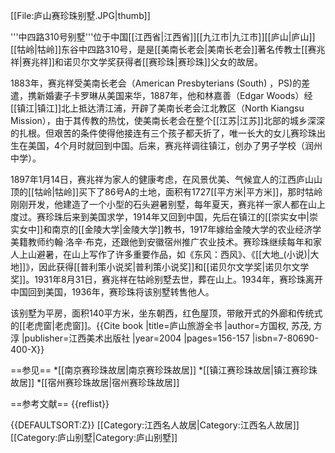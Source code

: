[[File:庐山赛珍珠别墅.JPG|thumb]]

'''中四路310号别墅'''位于中国[[江西省|江西省]][[九江市|九江市]][[庐山|庐山]][[牯岭|牯岭]]东谷中四路310号，是是[[美南长老会|美南长老会]]著名传教士[[赛兆祥|赛兆祥]]和诺贝尔文学奖获得者[[赛珍珠|赛珍珠]]父女的故居。

1883年，赛兆祥受美南长老会（American Presbyterians (South) ，PS)的差遣，携新婚妻子卡罗琳从美国来华，1887年，他和林嘉善（Edgar Woods）经[[镇江|镇江]]北上抵达清江浦，开辟了美南长老会江北教区（North Kiangsu Mission），由于其传教的热忱，使美南长老会在整个[[江苏|江苏]]北部的城乡深深的扎根。但艰苦的条件使得他接连有三个孩子都夭折了，唯一长大的女儿赛珍珠出生在美国，4个月时就回到中国。后来，赛兆祥调往镇江，创办了男子学校（润州中学）。

1897年1月14日，赛兆祥为家人的健康考虑，在风景优美、气候宜人的江西庐山山顶的[[牯岭|牯岭]]买下了86号A的土地，面积有1727[[平方米|平方米]]，那时牯岭刚刚开发，他建造了一个小型的石头避暑别墅，每年夏天，赛兆祥一家人都在山上度过。赛珍珠后来到美国求学，1914年又回到中国，先后在镇江的[[崇实女中|崇实女中]]和南京的[[金陵大学|金陵大学]]教书，1917年嫁给金陵大学的农业经济学美籍教师约翰·洛辛·布克，还跟他到安徽宿州推广农业技术。赛珍珠继续每年和家人上山避暑，在山上写作了许多重要作品，如《东风：西风》、《[[大地_(小说)|大地]]》，因此获得[[普利策小说奖|普利策小说奖]]和[[诺贝尔文学奖|诺贝尔文学奖]]。1931年8月31日，赛兆祥在牯岭别墅去世，葬在山上。1934年，赛珍珠离开中国回到美国，1936年，赛珍珠将该别墅转售他人。

该别墅为平房，面积140平方米，坐东朝西，红色屋顶，带敞开式的外廊和传统式的[[老虎窗|老虎窗]]。<ref>{{Cite book |title=庐山旅游全书 |author=方国权, 苏茂, 方淳 |publisher=江西美术出版社 |year=2004 |pages=156-157 |isbn=7-80690-400-X}}</ref>

==参见==
*[[南京赛珍珠故居|南京赛珍珠故居]]
*[[镇江赛珍珠故居|镇江赛珍珠故居]]
*[[宿州赛珍珠故居|宿州赛珍珠故居]]

==参考文献==
{{reflist}}
 
{{DEFAULTSORT:Z}}
[[Category:江西名人故居|Category:江西名人故居]]
[[Category:庐山别墅|Category:庐山别墅]]